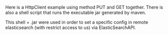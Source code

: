 Here is a HttpClient example using method PUT and GET together. There is also a shell script that runs the executable jar generated by maven.

This shell + .jar were used in order to set a specific config in remote elasticsearch (with restrict access to us) via ElasticSearchAPI.
